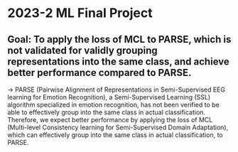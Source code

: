 # 2023-2 ML Final Project
## Goal: To apply the loss of MCL to PARSE, which is not validated for validly grouping representations into the same class, and achieve better performance compared to PARSE.

→ PARSE (Pairwise Alignment of Representations in Semi-Supervised EEG learning for Emotion Recognition), a Semi-Supervised Learning (SSL) algorithm specialized in emotion recognition, has not been verified to be able to effectively group into the same class in actual classification. Therefore, we expect better performance by applying the loss of MCL (Multi-level Consistency learning for Semi-Supervised Domain Adaptation), which can effectively group into the same class in actual classification, to PARSE.
